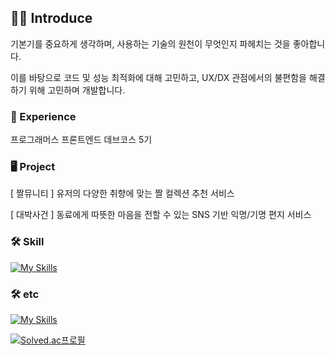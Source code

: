 ## 🙇‍♂️ Introduce
기본기를 중요하게 생각하며, 사용하는 기술의 원천이 무엇인지 파헤치는 것을 좋아합니다.

이를 바탕으로 코드 및 성능 최적화에 대해 고민하고, UX/DX 관점에서의 불편함을 해결하기 위해 고민하며 개발합니다.

### 🚀 Experience
프로그래머스 프론트엔드 데브코스 5기

### 🖥️ Project
[ 짤뮤니티 ] 유저의 다양한 취향에 맞는 짤 컬렉션 추천 서비스

[ 대박사건 ] 동료에게 따뜻한 마음을 전할 수 있는 SNS 기반 익명/기명 편지 서비스

<h3>🛠️ Skill</h3>

[![My Skills](https://skillicons.dev/icons?i=js,ts,react,tailwind&theme=dark)](https://skillicons.dev)

<h3>🛠️ etc</h3>

[![My Skills](https://skillicons.dev/icons?i=git,figma&theme=dark)](https://skillicons.dev)

[![Solved.ac프로필](http://mazassumnida.wtf/api/mini/generate_badge?boj=chldlr98)](https://solved.ac/chldlr98)
      
